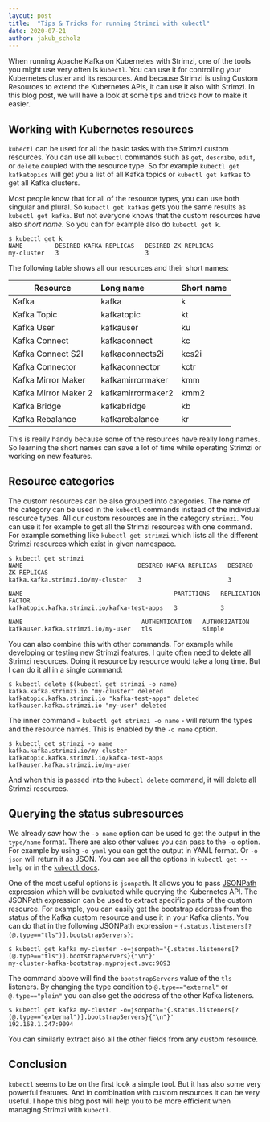```yaml
---
layout: post
title:  "Tips & Tricks for running Strimzi with kubectl"
date: 2020-07-21
author: jakub_scholz
---
```


When running Apache Kafka on Kubernetes with Strimzi, one of the tools you might use very often is `kubectl`.
You can use it for controlling your Kubernetes cluster and its resources.
And because Strimzi is using Custom Resources to extend the Kubernetes APIs, it can use it also with Strimzi.
In this blog post, we will have a look at some tips and tricks how to make it easier.

<!--more-->

## Working with Kubernetes resources

`kubectl` can be used for all the basic tasks with the Strimzi custom resources.
You can use all `kubectl` commands such as `get`, `describe`, `edit`, or `delete` coupled with the resource type.
So for example `kubectl get kafkatopics` will get you a list of all Kafka topics or `kubectl get kafkas` to get all Kafka clusters.

Most people know that for all of the resource types, you can use both singular and plural.
So `kubectl get kafkas` gets you the same results as `kubectl get kafka`.
But not everyone knows that the custom resources have also _short name_.
So you can for example also do `kubectl get k`.

```
$ kubectl get k
NAME         DESIRED KAFKA REPLICAS   DESIRED ZK REPLICAS
my-cluster   3                        3
```

The following table shows all our resources and their short names:

| Resource              | Long name         | Short name    |
| --------------------- |:----------------- |:------------- |
| Kafka                 | kafka             | k             |
| Kafka Topic           | kafkatopic        | kt            | 
| Kafka User            | kafkauser         | ku            |
| Kafka Connect         | kafkaconnect      | kc            |
| Kafka Connect S2I     | kafkaconnects2i   | kcs2i         |
| Kafka Connector       | kafkaconnector    | kctr          |
| Kafka Mirror Maker    | kafkamirrormaker  | kmm           |
| Kafka Mirror Maker 2  | kafkamirrormaker2 | kmm2          |
| Kafka Bridge          | kafkabridge       | kb            |
| Kafka Rebalance       | kafkarebalance    | kr            |


This is really handy because some of the resources have really long names. 
So learning the short names can save a lot of time while operating Strimzi or working on new features.

## Resource categories

The custom resources can be also grouped into categories.
The name of the category can be used in the `kubectl` commands instead of the individual resource types.
All our custom resources are in the category `strimzi`.
You can use it for example to get all the Strimzi resources with one command.
For example something like `kubectl get strimzi` which lists all the different Strimzi resources which exist in given namespace.

```
$ kubectl get strimzi
NAME                                DESIRED KAFKA REPLICAS   DESIRED ZK REPLICAS
kafka.kafka.strimzi.io/my-cluster   3                        3

NAME                                          PARTITIONS   REPLICATION FACTOR
kafkatopic.kafka.strimzi.io/kafka-test-apps   3            3

NAME                                 AUTHENTICATION   AUTHORIZATION
kafkauser.kafka.strimzi.io/my-user   tls              simple
```

You can also combine this with other commands.
For example while developing or testing new Strimzi features, I quite often need to delete all Strimzi resources.
Doing it resource by resource would take a long time.
But I can do it all in a single command:

```
$ kubectl delete $(kubectl get strimzi -o name)
kafka.kafka.strimzi.io "my-cluster" deleted
kafkatopic.kafka.strimzi.io "kafka-test-apps" deleted
kafkauser.kafka.strimzi.io "my-user" deleted
```

The inner command - `kubectl get strimzi -o name` - will return the types and the resource names.
This is enabled by the `-o name` option.

```
$ kubectl get strimzi -o name
kafka.kafka.strimzi.io/my-cluster
kafkatopic.kafka.strimzi.io/kafka-test-apps
kafkauser.kafka.strimzi.io/my-user
```

And when this is passed into the `kubectl delete` command, it will delete all Strimzi resources.

## Querying the status subresources

We already saw how the `-o name` option can be used to get the output in the `type/name` format.
There are also other values you can pass to the `-o` option.
For example by using `-o yaml` you can get the output in YAML format.
Or `-o json` will return it as JSON.
You can see all the options in `kubectl get --help` or in the [`kubectl` docs](https://kubernetes.io/docs/reference/kubectl/overview/#formatting-output).

One of the most useful options is `jsonpath`.
It allows you to pass [JSONPath](https://kubernetes.io/docs/reference/kubectl/jsonpath/) expression which will be evaluated while querying the Kubernetes API.
The JSONPath expression can be used to extract specific parts of the custom resource.
For example, you can easily get the bootstrap address from the status of the Kafka custom resource and use it in your Kafka clients.
You can do that in the following JSONPath expression - `{.status.listeners[?(@.type=="tls")].bootstrapServers}`:

```
$ kubectl get kafka my-cluster -o=jsonpath='{.status.listeners[?(@.type=="tls")].bootstrapServers}{"\n"}'
my-cluster-kafka-bootstrap.myproject.svc:9093
```

The command above will find the `bootstrapServers` value of the `tls` listeners.
By changing the type condition to `@.type=="external"` or `@.type=="plain"` you can also get the address of the other Kafka listeners.

```
$ kubectl get kafka my-cluster -o=jsonpath='{.status.listeners[?(@.type=="external")].bootstrapServers}{"\n"}'
192.168.1.247:9094
```

You can similarly extract also all the other fields from any custom resource.

## Conclusion

`kubectl` seems to be on the first look a simple tool.
But it has also some very powerful features.
And in combination with custom resources it can be very useful.
I hope this blog post will help you to be more efficient when managing Strimzi with `kubectl`.
